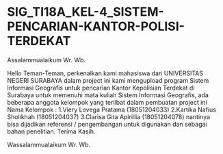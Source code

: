 # SIG_TI18A_KEL-4_SISTEM-PENCARIAN-KANTOR-POLISI-TERDEKAT

Assalammualaikum Wr. Wb.

Hello Teman-Teman, perkenalkan kami mahasiswa dari UNIVERSITAS NEGERI SURABAYA dalam project ini kami mengupload program Sistem Informasi Geografis untuk pencarian Kantor Kepolisian Terdekat di Surabaya untuk memenuhi mata kuliah Sistem Informasi Geografis, ada beberapa anggota kelompok yang terlibat dalam pembuatan project ini Nama Kelompok :
1.Viery Lovega Pratama (18051204033)
2.Kartika Nafius Sholikhah (18051204037)
3.Clarisa Gita Aplrillia (18051204078)
nantinya bisa dijadikan referensi / pengembangan untuk digunakan dan sebagai bahan penelitian. Terima Kasih.

Wassalammualaikum Wr. Wb.
